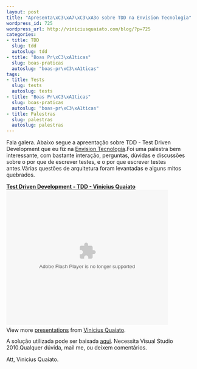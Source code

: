 ```yaml
--- 
layout: post
title: "Apresenta\xC3\xA7\xC3\xA3o sobre TDD na Envision Tecnologia"
wordpress_id: 725
wordpress_url: http://viniciusquaiato.com/blog/?p=725
categories: 
- title: TDD
  slug: tdd
  autoslug: tdd
- title: "Boas Pr\xC3\xA1ticas"
  slug: boas-praticas
  autoslug: "boas-pr\xC3\xA1ticas"
tags: 
- title: Tests
  slug: tests
  autoslug: tests
- title: "Boas Pr\xC3\xA1ticas"
  slug: boas-praticas
  autoslug: "boas-pr\xC3\xA1ticas"
- title: Palestras
  slug: palestras
  autoslug: palestras
---
```

Fala galera. Abaixo segue a apreentação sobre TDD - Test Driven Development que eu fiz na [Envision Tecnologia](http://envisiontecnologia.com.br).Foi uma palestra bem interessante, com bastante interação, perguntas, dúvidas e discussões sobre o por que de escrever testes, e o por que escrever testes antes.Várias questões de arquitetura foram levantadas e alguns mitos quebrados.<div style="width:425px" id="__ss_3495504">**[Test Driven Development - TDD - Vinicius Quaiato](http://www.slideshare.net/viniciusquaiato/test-driven-development-tdd-vinicius-quaiato "Test Driven Development - TDD - Vinicius Quaiato")**<object width="425" height="355"><param name="movie" value="http://static.slidesharecdn.com/swf/ssplayer2.swf?doc=test-drivendevelopment-100321124105-phpapp02&stripped_title=test-driven-development-tdd-vinicius-quaiato" /><param name="allowFullScreen" value="true" /><param name="allowScriptAccess" value="always" /><embed src="http://static.slidesharecdn.com/swf/ssplayer2.swf?doc=test-drivendevelopment-100321124105-phpapp02&stripped_title=test-driven-development-tdd-vinicius-quaiato" type="application/x-shockwave-flash" allowscriptaccess="always" allowfullscreen="true" width="425" height="355"></embed></object><div style="padding:5px 0 12px">View more [presentations](http://www.slideshare.net/) from [Vinicius Quaiato](http://www.slideshare.net/viniciusquaiato).</div></div>A solução utilizada pode ser baixada [aqui](http://viniciusquaiato.com/files/codesamples/tdd/TestesContasBancariasEnvision.zip). Necessita Visual Studio 2010.Qualquer dúvida, mail me, ou deixem comentários.

Att,
Vinicius Quaiato.

